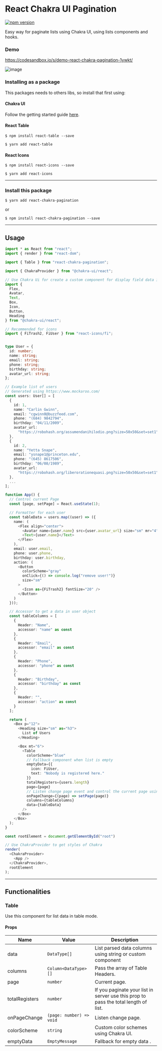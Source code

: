 # React Chakra UI Pagination

[![npm version](https://badge.fury.io/js/react-chakra-pagination.svg)](https://badge.fury.io/js/react-chakra-pagination.svg)

Easy way for paginate lists using Chakra UI, using lists components and hooks.

### Demo

<https://codesandbox.io/s/demo-react-chakra-pagination-1ywkt/>

![image](https://user-images.githubusercontent.com/51327920/136720412-338fd697-ff57-4af8-a23f-606b99bb7a65.png)

### Installing as a package

This packages needs to others libs, so install that first using:

#### Chakra UI

Follow the getting started guide [here](https://chakra-ui.com/docs/getting-started).

#### React Table

```
$ npm install react-table --save
```

```
$ yarn add react-table
```

#### React Icons

```
$ npm install react-icons --save
```

```
$ yarn add react-icons
```

---

### Install this package

```
$ yarn add react-chakra-pagination
```

or

```
$ npm install react-chakra-pagination --save
```

---

## Usage

```typescript
import * as React from "react";
import { render } from "react-dom";

import { Table } from "react-chakra-pagination";

import { ChakraProvider } from "@chakra-ui/react";

// Use Chakra Ui for create a custom component for display field data in table
import {
  Flex,
  Avatar,
  Text,
  Box,
  Icon,
  Button,
  Heading
} from "@chakra-ui/react";

// Recommended for icons
import { FiTrash2, FiUser } from "react-icons/fi";


type User = {
  id: number;
  name: string;
  email: string;
  phone: string;
  birthday: string;
  avatar_url: string;
};

// Example list of users
// Generated using https://www.mockaroo.com/
const users: User[] = [
  {
    id: 1,
    name: "Carlin Gwinn",
    email: "cgwinn0@buzzfeed.com",
    phone: "(684) 9842794",
    birthday: "04/11/2009",
    avatar_url:
      "https://robohash.org/assumendanihilodio.png?size=50x50&set=set1"
  },
  {
    id: 2,
    name: "Yetta Snape",
    email: "ysnape1@princeton.edu",
    phone: "(645) 8617506",
    birthday: "06/08/1989",
    avatar_url:
      "https://robohash.org/liberorationequasi.png?size=50x50&set=set1"
  },
  ...
];

function App() {
  // Control current Page
  const [page, setPage] = React.useState(1);

  // Formatter for each user
  const tableData = users.map((user) => ({
    name: (
      <Flex align="center">
        <Avatar name={user.name} src={user.avatar_url} size="sm" mr="4" />
        <Text>{user.name}</Text>
      </Flex>
    ),
    email: user.email,
    phone: user.phone,
    birthday: user.birthday,
    action: (
      <Button
        colorScheme="gray"
        onClick={() => console.log("remove user!")}
        size="sm"
      >
        <Icon as={FiTrash2} fontSize="20" />
      </Button>
    )
  }));

  // Accessor to get a data in user object
  const tableColumns = [
    {
      Header: "Name",
      accessor: "name" as const
    },
    {
      Header: "Email",
      accessor: "email" as const
    },
    {
      Header: "Phone",
      accessor: "phone" as const
    },
    {
      Header: "Birthday",
      accessor: "birthday" as const
    },
    {
      Header: "",
      accessor: "action" as const
    }
  ];

  return (
    <Box p="12">
      <Heading size="sm" as="h3">
        List of Users
      </Heading>

      <Box mt="6">
        <Table
          colorScheme="blue"
          // Fallback component when list is empty
          emptyData={{
            icon: FiUser,
            text: "Nobody is registered here."
          }}
          totalRegisters={users.length}
          page={page}
          // Listen change page event and control the current page using state
          onPageChange={(page) => setPage(page)}
          columns={tableColumns}
          data={tableData}
        />
      </Box>
    </Box>
  );
}

const rootElement = document.getElementById("root")

// Use ChakraProvider to get styles of Chakra
render(
  <ChakraProvider>
    <App />
  </ChakraProvider>,
  rootElement
);

```

---

## Functionalities

### Table

Use this component for list data in table mode.

#### Props

| Name           | Value                    | Description                                                                         |
| -------------- | ------------------------ | ----------------------------------------------------------------------------------- |
| data           | `DataType[]`             | List parsed data columns using string or custom component                           |
| columns        | `Column<DataType>[]`     | Pass the array of Table Headers.                                                    |
| page           | `number`                 | Current page.                                                                       |
| totalRegisters | `number`                 | If you paginate your list in server use this prop to pass the total length of list. |
| onPageChange   | `(page: number) => void` | Listen change page.                                                                 |
| colorScheme    | `string`                 | Custom color schemes using Chakra UI.                                               |
| emptyData      | `EmptyMessage`           | Fallback for empty data .                                                           |
